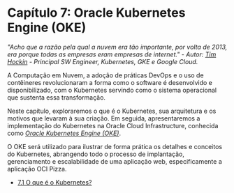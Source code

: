 # Capítulo 7: Oracle Kubernetes Engine (OKE)

_"Acho que a razão pela qual a nuvem era tão importante, por volta de 2013, era porque todas as empresas eram empresas de internet." - Autor: [Tim Hockin](https://www.linkedin.com/in/thockin/) - Principal SW Engineer, Kubernetes, GKE e Google Cloud._

A Computação em Nuvem, a adoção de práticas DevOps e o uso de contêineres revolucionaram a forma como o software é desenvolvido e disponibilizado, com o Kubernetes servindo como o sistema operacional que sustenta essa transformação.

Neste capítulo, exploraremos o que é o Kubernetes, sua arquitetura e os motivos que levaram à sua criação. Em seguida, apresentaremos a implementação do Kubernetes na Oracle Cloud Infrastructure, conhecida como _[Oracle Kubernetes Engine (OKE)](https://docs.oracle.com/en-us/iaas/Content/ContEng/Concepts/contengoverview.htm)_.

O OKE será utilizado para ilustrar de forma prática os detalhes e conceitos do Kubernetes, abrangendo todo o processo de implantação, gerenciamento e escalabilidade de uma aplicação web, especificamente a aplicação OCI Pizza.

- [7.1 O que é o Kubernetes?](./o-que-e-kubernetes.md)